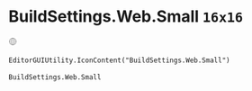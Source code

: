 # BuildSettings.Web.Small `16x16`
<img src="/img/BuildSettings.Web.Small.png" width=16 height=16>

``` CSharp
EditorGUIUtility.IconContent("BuildSettings.Web.Small")
```
```
BuildSettings.Web.Small
```

